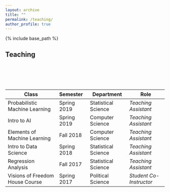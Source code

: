 ```yaml
---
layout: archive
title: ""
permalink: /teaching/
author_profile: true
---
```


{% include base_path %}

## Teaching
&nbsp;

<br/><br/>

Class  |Semester |Department |Role 
---------|:---------|---------|----
 Probabilistic Machine Learning |Spring 2019 |Statistical Science | *Teaching Assistant*
 Intro to AI |Spring 2019   |Computer Science | *Teaching Assistant*
 Elements of Machine Learning |Fall 2018 |Computer Science |*Teaching Assistant*
 Intro to Data Science |Spring 2018 |Statistical Science |*Teaching Assistant*
 Regression Analysis |Fall 2017 |Statistical Science | *Teaching Assistant*
 Visions of Freedom House Course |Spring 2017 | Political Science | *Student Co-Instructor*
